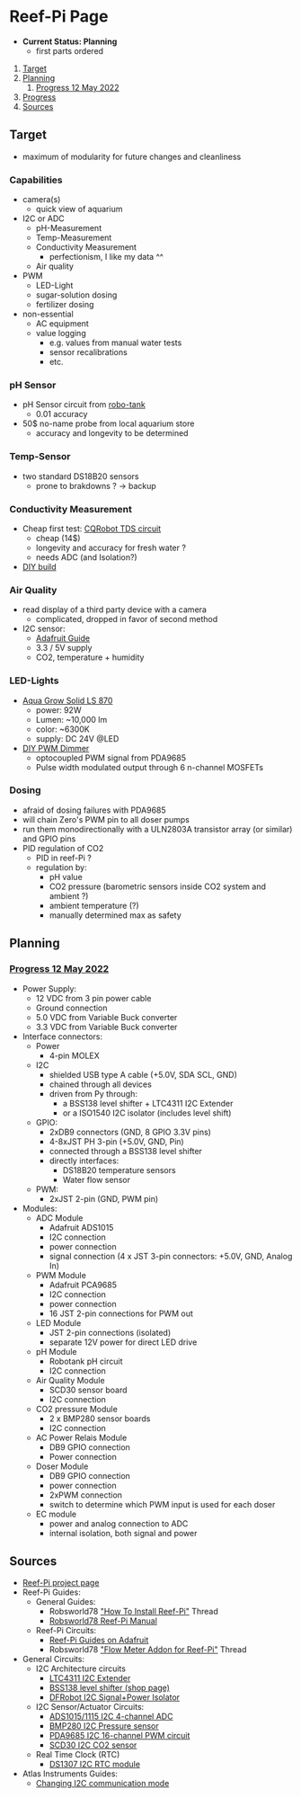 # Reef-Pi Page

- **Current Status: Planning**
  - first parts ordered

1. [Target](#target)
2. [Planning](#planning)
    1. [Progress 12 May 2022](#progress-12-may-2022)
3. [Progress](#progress)
4. [Sources](#sources)

## Target

- maximum of modularity for future changes and cleanliness

### Capabilities

- camera(s)
  - quick view of aquarium
- I2C or ADC
  - pH-Measurement
  - Temp-Measurement
  - Conductivity Measurement
    - perfectionism, I like my data ^^
  - Air quality
- PWM
  - LED-Light
  - sugar-solution dosing
  - fertilizer dosing
- non-essential
  - AC equipment
  - value logging
    - e.g. values from manual water tests
    - sensor recalibrations
    - etc.

### pH Sensor

- pH Sensor circuit from [robo-tank](https://www.robo-tank.ca/Arduino-Devices/Robo-Tank-Isolated-pH-Circuit-Arduino-PI)
  - 0.01 accuracy
- 50$ no-name probe from local aquarium store
  - accuracy and longevity to be determined

### Temp-Sensor

- two standard DS18B20 sensors
  - prone to brakdowns ? -> backup

### Conductivity Measurement

- Cheap first test: [CQRobot TDS circuit](www.cqrobot.wiki/index.php/TDS_(Total_Dissolved_Solids)_Meter_Sensor_SKU:_CQRSENTDS01)
  - cheap (14$)
  - longevity and accuracy for fresh water ?
  - needs ADC (and Isolation?)
- [DIY build](diyec.md)

### Air Quality

- read display of a third party device with a camera
  - complicated, dropped in favor of second method
- I2C sensor:
  - [Adafruit Guide](https://learn.adafruit.com/adafruit-scd30/overview)
  - 3.3 / 5V supply
  - CO2, temperature + humidity

### LED-Lights

- [Aqua Grow Solid LS 870](https://aqua-grow.de/lampen/solid-ls/68/solid-ls-870?c=19)
  - power: 92W
  - Lumen: ~10,000 lm
  - color: ~6300K
  - supply: DC 24V @LED
- [DIY PWM Dimmer](diyPWMDimmer.md)
  - optocoupled PWM signal from PDA9685
  - Pulse width modulated output through 6 n-channel MOSFETs  

### Dosing

- afraid of dosing failures with PDA9685
- will chain Zero's PWM pin to all doser pumps
- run them monodirectionally with a ULN2803A transistor array (or similar) and GPIO pins
- PID regulation of CO2
  - PID in reef-Pi ?
  - regulation by:
    - pH value
    - CO2 pressure (barometric sensors inside CO2 system and ambient ?)
    - ambient temperature (?)
    - manually determined max as safety

## Planning

### [Progress 12 May 2022](https://www.reef2reef.com/threads/srals-aquarium-and-reef-pi-build.911434/post-10209141)

- Power Supply:
  - 12 VDC from 3 pin power cable
  - Ground connection
  - 5.0 VDC from Variable Buck converter
  - 3.3 VDC from Variable Buck converter
- Interface connectors:
  - Power
    - 4-pin MOLEX
  - I2C
    - shielded USB type A cable (+5.0V, SDA SCL, GND)
    - chained through all devices
    - driven from Py through:
      - a BSS138 level shifter + LTC4311 I2C Extender
      - or a ISO1540 I2C isolator (includes level shift)
  - GPIO:
    - 2xDB9 connectors (GND, 8 GPIO 3.3V pins)
    - 4-8xJST PH 3-pin (+5.0V, GND, Pin)
    - connected through a BSS138 level shifter
    - directly interfaces:
      - DS18B20 temperature sensors
      - Water flow sensor
  - PWM:
    - 2xJST 2-pin (GND, PWM pin)
- Modules:
  - ADC Module 
    - Adafruit ADS1015
    - I2C connection
    - power connection
    - signal connection (4 x JST 3-pin connectors: +5.0V, GND, Analog In)
  - PWM Module
    - Adafruit PCA9685
    - I2C connection
    - power connection
    - 16 JST 2-pin connections for PWM out
  - LED Module
    - JST 2-pin connections (isolated)
    - separate 12V power for direct LED drive
  - pH Module
    - Robotank pH circuit
    - I2C connection
  - Air Quality Module
    - SCD30 sensor board
    - I2C connection
  - CO2 pressure Module
    - 2 x BMP280 sensor boards
    - I2C connection
  - AC Power Relais Module
    - DB9 GPIO connection
    - Power connection
  - Doser Module
    - DB9 GPIO connection
    - power connection
    - 2xPWM connection
    - switch to determine which PWM input is used for each doser
  - EC module
    - power and analog connection to ADC
    - internal isolation, both signal and power

## Sources
- [Reef-Pi project page](https://reef-pi.github.io/)
- Reef-Pi Guides:
  - General Guides:
    - Robsworld78 ["How To Install Reef-Pi"](https://www.reef2reef.com/threads/how-to-install-reef-pi.889815/) Thread
    - [Robsworld78 Reef-Pi Manual](https://www.robo-tank.ca/reef-pi_Related_User_Manuals)
  - Reef-Pi Circuits:
    - [Reef-Pi Guides on Adafruit](https://learn.adafruit.com/search?q=reef-pi)
    - Robsworld78 ["Flow Meter Addon for Reef-Pi"](https://www.reef2reef.com/threads/flow-meter-addon-for-reef-pi.812932/) Thread
- General Circuits:      
  - I2C Architecture circuits
    - [LTC4311 I2C Extender](https://learn.adafruit.com/adafruit-ltc4311-i2c-extender-active-terminator)
    - [BSS138 level shifter (shop page)](https://www.adafruit.com/product/757)
    - [DFRobot I2C Signal+Power Isolator](https://wiki.dfrobot.com/Gravity__Digital_Signal_Isolator_SKU__DFR0565)
  - I2C Sensor/Actuator Circuits:
    - [ADS1015/1115 I2C 4-channel ADC](https://learn.adafruit.com/adafruit-4-channel-adc-breakouts)
    - [BMP280 I2C Pressure sensor](https://learn.adafruit.com/adafruit-bmp280-barometric-pressure-plus-temperature-sensor-breakout)
    - [PDA9685 I2C 16-channel PWM circuit](https://learn.adafruit.com/16-channel-pwm-servo-driver)
    - [SCD30 I2C CO2 sensor](https://learn.adafruit.com/adafruit-scd30/overview)
  - Real Time Clock (RTC)
    - [DS1307 I2C RTC module](https://learn.adafruit.com/adding-a-real-time-clock-to-raspberry-pi)
- Atlas Instruments Guides:
   - [Changing I2C communication mode](https://www.instructables.com/UART-AND-I2C-MODE-SWITCHING-FOR-ATLAS-SCIENTIFIC-E/)
